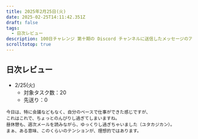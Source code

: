 ```yaml
---
title: 2025年2月25日(火)
date: 2025-02-25T14:11:42.351Z
draft: false
tags:
  - 日次レビュー
description: 100日チャレンジ 第十期の Discord チャンネルに送信したメッセージのアーカイブ
scrolltotop: true
---
```


## 日次レビュー

- 2/25(火)
  - 対象タスク数：20
  - 先送り：0

```
今日は、特に会議などもなく、自分のペースで仕事ができた感じですが、
これはこれで、ちょっとのんびりし過ぎてしまいますね。
昼休憩も、週次メールを読みながら、ゆっくりし過ぎちゃいました（ユタカジカン）。
まぁ、ある意味、このくらいのテンションが、理想的ではあります。
```
